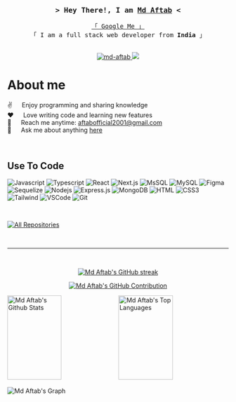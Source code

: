 <!-- Intro  -->
<h3 align="center">
        <samp>&gt; Hey There!, I am 
                <b><a target="_blank" href="#">Md Aftab</a> &lt;</b>
        </samp>
</h3>

<p align="center"> 
  <samp>
    <a  href="https://www.google.com/search?q=Coder-Aftab" target="_blank">「 Google Me 」</a>
    <br>
    「 I am a full stack web  developer from <b>India</b> 」
    <br>
    <br>
  </samp>
</p>

<p align="center">
 <a href="https://www.linkedin.com/in/https://www.linkedin.com/in/mdaftabofficial/?originalSubdomain=in" target="_blank">
  <img src="https://img.shields.io/badge/LinkedIn-0077B5?style=for-the-badge&logoColor=white" alt="md-aftab"/>
 </a>
 <a href="https://x.com/aftab866" target="_blank">
  <img src="https://img.shields.io/badge/Twitter-1DA1F2?style=for-the-badge&logo=twitter&logoColor=black" />
 </a>
</p>

<!-- About Section -->

# About me

<p>
  ✌️ &emsp; Enjoy programming and sharing knowledge <br/>
  ❤️ &emsp; Love writing code and learning new features <br/>
  📧 &emsp; Reach me anytime: <a href="mailto:aftabofficial2001@gmail.com">aftabofficial2001@gmail.com</a> <br/>
  💬 &emsp; Ask me about anything <a href="https://github.com/coder-aftab/coder-aftab/issues">here</a>
</p>


<br/>

## Use To Code

![Javascript](https://img.shields.io/badge/Javascript-F0DB4F?style=for-the-badge&labelColor=black&logo=javascript&logoColor=F0DB4F)
![Typescript](https://img.shields.io/badge/Typescript-007acc?style=for-the-badge&labelColor=black&logo=typescript&logoColor=007acc)
![React](https://img.shields.io/badge/-React-61DBFB?style=for-the-badge&labelColor=black&logo=react&logoColor=61DBFB)
![Next.js](https://img.shields.io/badge/next.js-000000?style=for-the-badge&logo=nextdotjs&logoColor=white)
![MsSQL](https://img.shields.io/badge/mssql-%23316192.svg?style=for-the-badge&logo=mssql&logoColor=white)
![MySQL](https://img.shields.io/badge/mysql-%23316192.svg?style=for-the-badge&logo=mysql&logoColor=white)
![Figma](https://img.shields.io/badge/figma-%23F24E1E.svg?style=for-the-badge&logo=figma&logoColor=white)
![Sequelize](https://img.shields.io/badge/Sequelize-3982CE?style=for-the-badge&logo=Sequelize&logoColor=white)
![Nodejs](https://img.shields.io/badge/Nodejs-3C873A?style=for-the-badge&labelColor=black&logo=node.js&logoColor=3C873A)
![Express.js](https://img.shields.io/badge/Express.js-000000?style=for-the-badge&logo=express&logoColor=white)
![MongoDB](https://img.shields.io/badge/MongoDB-4EA94B?style=for-the-badge&logo=mongodb&logoColor=white)
![HTML](https://img.shields.io/badge/HTML5-E34F26?style=for-the-badge&logo=html5&logoColor=white)
![CSS3](https://img.shields.io/badge/CSS3-1572B6?style=for-the-badge&logo=css3&logoColor=white)
![Tailwind](https://img.shields.io/badge/Tailwind_CSS-092749?style=for-the-badge&logo=tailwindcss&logoColor=06B6D4&labelColor=000000)
![VSCode](https://img.shields.io/badge/Visual_Studio-0078d7?style=for-the-badge&logo=visual%20studio&logoColor=white)
![Git](https://img.shields.io/badge/Git-F05032?style=for-the-badge&logo=git&logoColor=white)

<br/>


<p align="left">
  <a href="https://github.com/coder-aftab?tab=repositories" target="_blank"><img alt="All Repositories" title="All Repositories" src="https://img.shields.io/badge/-All%20Repos-2962FF?style=for-the-badge&logo=koding&logoColor=white"/></a>
</p>

<br/>
<hr/>
<br/>

<p align="center">
  <a href="https://github.com/coder-aftab">
    <img src="https://github-readme-streak-stats.herokuapp.com/?user=coder-aftab&theme=radical&border=7F3FBF&background=0D1117" alt="Md Aftab's GitHub streak"/>
  </a>
</p>

<p align="center">
  <a href="https://github.com/coder-aftab">
    <img src="https://github-profile-summary-cards.vercel.app/api/cards/profile-details?username=coder-aftab&theme=radical" alt="Md Aftab's GitHub Contribution"/>
  </a>
</p>

<a> 
    <a href="https://github.com/coder-aftab"><img alt="Md Aftab's Github Stats" src="https://denvercoder1-github-readme-stats.vercel.app/api?username=coder-aftab&show_icons=true&count_private=true&theme=react&border_color=7F3FBF&bg_color=0D1117&title_color=F85D7F&icon_color=F8D866" height="192px" width="49.5%"/></a>
  <a href="https://github.com/coder-aftab"><img alt="Md Aftab's Top Languages" src="https://denvercoder1-github-readme-stats.vercel.app/api/top-langs/?username=coder-aftab&langs_count=8&layout=compact&theme=react&border_color=7F3FBF&bg_color=0D1117&title_color=F85D7F&icon_color=F8D866" height="192px" width="49.5%"/></a>
  <br/>
</a>

![Md Aftab's Graph](https://github-readme-activity-graph.vercel.app/graph?username=coder-aftab&custom_title=Md%20Aftab%20GitHub%20Activity%20Graph&bg_color=0D1117&color=7F3FBF&line=7F3FBF&point=7F3FBF&area_color=FFFFFF&title_color=FFFFFF&area=true)
